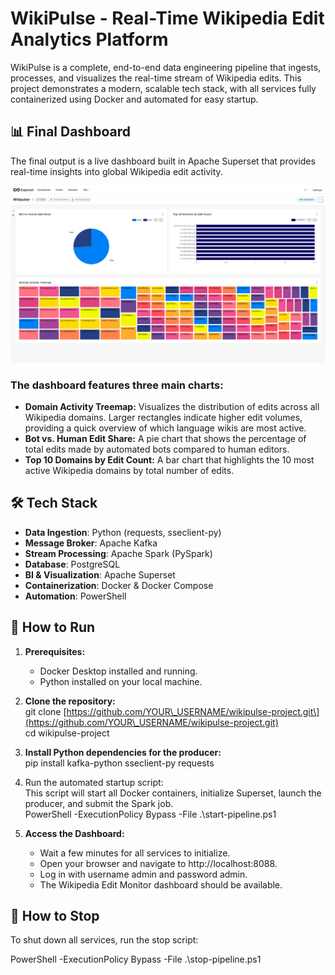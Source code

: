 # **WikiPulse \- Real-Time Wikipedia Edit Analytics Platform**

WikiPulse is a complete, end-to-end data engineering pipeline that ingests, processes, and visualizes the real-time stream of Wikipedia edits. This project demonstrates a modern, scalable tech stack, with all services fully containerized using Docker and automated for easy startup.

## **📊 Final Dashboard**

The final output is a live dashboard built in Apache Superset that provides real-time insights into global Wikipedia edit activity.

![Superset Dashboard](dashboard.png)

### **The dashboard features three main charts:**

* **Domain Activity Treemap:** Visualizes the distribution of edits across all Wikipedia domains. Larger rectangles indicate higher edit volumes, providing a quick overview of which language wikis are most active.  
* **Bot vs. Human Edit Share:** A pie chart that shows the percentage of total edits made by automated bots compared to human editors.  
* **Top 10 Domains by Edit Count:** A bar chart that highlights the 10 most active Wikipedia domains by total number of edits.

## **🛠️ Tech Stack**

* **Data Ingestion**: Python (requests, sseclient-py)  
* **Message Broker**: Apache Kafka  
* **Stream Processing**: Apache Spark (PySpark)  
* **Database**: PostgreSQL  
* **BI & Visualization**: Apache Superset  
* **Containerization**: Docker & Docker Compose  
* **Automation**: PowerShell

## **🚀 How to Run**

1. **Prerequisites:**  
   * Docker Desktop installed and running.  
   * Python installed on your local machine.  
2. **Clone the repository:**  
   git clone \[https://github.com/YOUR\_USERNAME/wikipulse-project.git\](https://github.com/YOUR\_USERNAME/wikipulse-project.git)  
   cd wikipulse-project

3. **Install Python dependencies for the producer:**  
   pip install kafka-python sseclient-py requests

4. Run the automated startup script:  
   This script will start all Docker containers, initialize Superset, launch the producer, and submit the Spark job.  
   PowerShell \-ExecutionPolicy Bypass \-File .\\start-pipeline.ps1

5. **Access the Dashboard:**  
   * Wait a few minutes for all services to initialize.  
   * Open your browser and navigate to http://localhost:8088.  
   * Log in with username admin and password admin.  
   * The Wikipedia Edit Monitor dashboard should be available.

## **🛑 How to Stop**

To shut down all services, run the stop script:

PowerShell \-ExecutionPolicy Bypass \-File .\\stop-pipeline.ps1  
